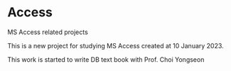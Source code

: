 # Access
MS Access related projects

This is a new project for studying MS Access created at 10 January 2023.

This work is started to write DB text book with Prof. Choi Yongseon
